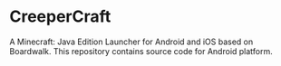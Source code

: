 #                                                CreeperCraft
A Minecraft: Java Edition Launcher for Android and iOS based on Boardwalk. This repository contains source code for Android platform.
